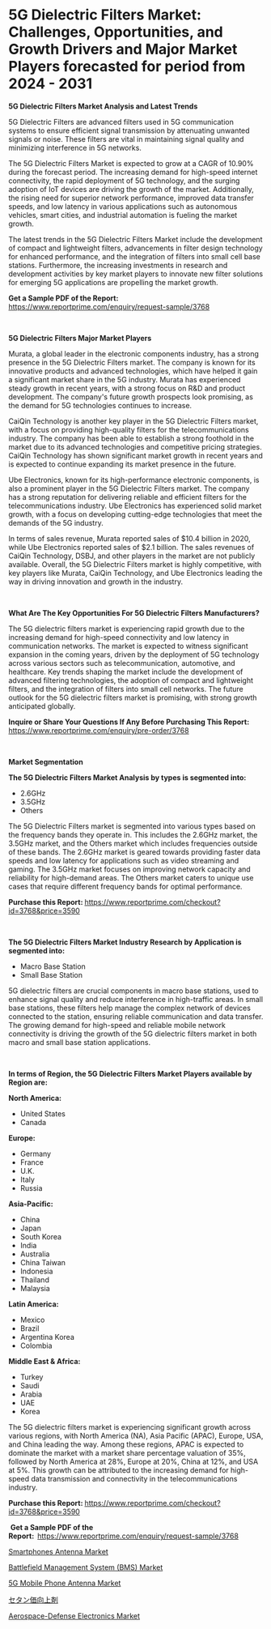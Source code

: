 <p><h1>5G Dielectric Filters Market: Challenges, Opportunities, and Growth Drivers and Major Market Players forecasted for period from 2024 - 2031</h1></p><p><strong>5G Dielectric Filters Market Analysis and Latest Trends</strong></p>
<p><p>5G Dielectric Filters are advanced filters used in 5G communication systems to ensure efficient signal transmission by attenuating unwanted signals or noise. These filters are vital in maintaining signal quality and minimizing interference in 5G networks.</p><p>The 5G Dielectric Filters Market is expected to grow at a CAGR of 10.90% during the forecast period. The increasing demand for high-speed internet connectivity, the rapid deployment of 5G technology, and the surging adoption of IoT devices are driving the growth of the market. Additionally, the rising need for superior network performance, improved data transfer speeds, and low latency in various applications such as autonomous vehicles, smart cities, and industrial automation is fueling the market growth.</p><p>The latest trends in the 5G Dielectric Filters Market include the development of compact and lightweight filters, advancements in filter design technology for enhanced performance, and the integration of filters into small cell base stations. Furthermore, the increasing investments in research and development activities by key market players to innovate new filter solutions for emerging 5G applications are propelling the market growth.</p></p>
<p><strong>Get a Sample PDF of the Report:&nbsp;</strong> <a href="https://www.reportprime.com/enquiry/request-sample/3768">https://www.reportprime.com/enquiry/request-sample/3768</a></p>
<p>&nbsp;</p>
<p><strong>5G Dielectric Filters Major Market Players</strong></p>
<p><p>Murata, a global leader in the electronic components industry, has a strong presence in the 5G Dielectric Filters market. The company is known for its innovative products and advanced technologies, which have helped it gain a significant market share in the 5G industry. Murata has experienced steady growth in recent years, with a strong focus on R&D and product development. The company's future growth prospects look promising, as the demand for 5G technologies continues to increase.</p><p>CaiQin Technology is another key player in the 5G Dielectric Filters market, with a focus on providing high-quality filters for the telecommunications industry. The company has been able to establish a strong foothold in the market due to its advanced technologies and competitive pricing strategies. CaiQin Technology has shown significant market growth in recent years and is expected to continue expanding its market presence in the future.</p><p>Ube Electronics, known for its high-performance electronic components, is also a prominent player in the 5G Dielectric Filters market. The company has a strong reputation for delivering reliable and efficient filters for the telecommunications industry. Ube Electronics has experienced solid market growth, with a focus on developing cutting-edge technologies that meet the demands of the 5G industry.</p><p>In terms of sales revenue, Murata reported sales of $10.4 billion in 2020, while Ube Electronics reported sales of $2.1 billion. The sales revenues of CaiQin Technology, DSBJ, and other players in the market are not publicly available. Overall, the 5G Dielectric Filters market is highly competitive, with key players like Murata, CaiQin Technology, and Ube Electronics leading the way in driving innovation and growth in the industry.</p></p>
<p>&nbsp;</p>
<p><strong>What Are The Key Opportunities For 5G Dielectric Filters Manufacturers?</strong></p>
<p><p>The 5G dielectric filters market is experiencing rapid growth due to the increasing demand for high-speed connectivity and low latency in communication networks. The market is expected to witness significant expansion in the coming years, driven by the deployment of 5G technology across various sectors such as telecommunication, automotive, and healthcare. Key trends shaping the market include the development of advanced filtering technologies, the adoption of compact and lightweight filters, and the integration of filters into small cell networks. The future outlook for the 5G dielectric filters market is promising, with strong growth anticipated globally.</p></p>
<p><strong>Inquire or Share Your Questions If Any Before Purchasing This Report:</strong> <a href="https://www.reportprime.com/enquiry/pre-order/3768">https://www.reportprime.com/enquiry/pre-order/3768</a></p>
<p>&nbsp;</p>
<p><strong>Market Segmentation</strong></p>
<p><strong>The 5G Dielectric Filters Market Analysis by types is segmented into:</strong></p>
<p><ul><li>2.6GHz</li><li>3.5GHz</li><li>Others</li></ul></p>
<p><p>The 5G Dielectric Filters market is segmented into various types based on the frequency bands they operate in. This includes the 2.6GHz market, the 3.5GHz market, and the Others market which includes frequencies outside of these bands. The 2.6GHz market is geared towards providing faster data speeds and low latency for applications such as video streaming and gaming. The 3.5GHz market focuses on improving network capacity and reliability for high-demand areas. The Others market caters to unique use cases that require different frequency bands for optimal performance.</p></p>
<p><strong>Purchase this Report:&nbsp;</strong><a href="https://www.reportprime.com/checkout?id=3768&price=3590">https://www.reportprime.com/checkout?id=3768&price=3590</a></p>
<p>&nbsp;</p>
<p><strong>The 5G Dielectric Filters Market Industry Research by Application is segmented into:</strong></p>
<p><ul><li>Macro Base Station</li><li>Small Base Station</li></ul></p>
<p><p>5G dielectric filters are crucial components in macro base stations, used to enhance signal quality and reduce interference in high-traffic areas. In small base stations, these filters help manage the complex network of devices connected to the station, ensuring reliable communication and data transfer. The growing demand for high-speed and reliable mobile network connectivity is driving the growth of the 5G dielectric filters market in both macro and small base station applications.</p></p>
<p>&nbsp;</p>
<p><strong>In terms of Region, the 5G Dielectric Filters Market Players available by Region are:</strong></p>
<p>
    <p> <strong> North America: </strong>
        <ul>
            <li>United States</li>
            <li>Canada</li>
        </ul>
        </p> 
    <p> <strong> Europe: </strong>
        <ul>
            <li>Germany</li>
            <li>France</li>
            <li>U.K.</li>
            <li>Italy</li>
            <li>Russia</li>
        </ul>
        </p> 
    <p> <strong> Asia-Pacific: </strong>
        <ul>
            <li>China</li>
            <li>Japan</li>
            <li>South Korea</li>
            <li>India</li>
            <li>Australia</li>
            <li>China Taiwan</li>
            <li>Indonesia</li>
            <li>Thailand</li>
            <li>Malaysia</li>
        </ul>
        </p> 
    <p> <strong> Latin America: </strong>
        <ul>
            <li>Mexico</li>
            <li>Brazil</li>
            <li>Argentina Korea</li>
            <li>Colombia</li>
        </ul>
        </p> 
    <p> <strong> Middle East & Africa: </strong>
        <ul>
            <li>Turkey</li>
            <li>Saudi</li>
            <li>Arabia</li>
            <li>UAE</li>
            <li>Korea</li>
        </ul>
    </p>
    </p>
<p><p>The 5G dielectric filters market is experiencing significant growth across various regions, with North America (NA), Asia Pacific (APAC), Europe, USA, and China leading the way. Among these regions, APAC is expected to dominate the market with a market share percentage valuation of 35%, followed by North America at 28%, Europe at 20%, China at 12%, and USA at 5%. This growth can be attributed to the increasing demand for high-speed data transmission and connectivity in the telecommunications industry.</p></p>
<p><strong>Purchase this Report: </strong><a href="https://www.reportprime.com/checkout?id=3768&price=3590">https://www.reportprime.com/checkout?id=3768&price=3590</a></p>
<p>&nbsp;<strong>Get a Sample PDF of the Report:&nbsp;&nbsp;</strong><a href="https://www.reportprime.com/enquiry/request-sample/3768">https://www.reportprime.com/enquiry/request-sample/3768</a></p>
<p><strong></strong></p>
<p><p><a href="https://github.com/brentleyjimmiealvaradoz4l1rea/Market-Research-Report-List-1/blob/main/smartphones-antenna-market.md">Smartphones Antenna Market</a></p><p><a href="https://issuu.com/reportprime-2/docs/battlefield-management-system-bms-market-size-2030">Battlefield Management System (BMS) Market</a></p><p><a href="https://github.com/eeaveuhhh/Market-Research-Report-List-2/blob/main/5g-mobile-phone-antenna-market.md">5G Mobile Phone Antenna Market</a></p><p><a href="https://github.com/vlcostes/Market-Research-Report-List-1/blob/main/299674114660.md">セタン価向上剤</a></p><p><a href="https://issuu.com/reportprime-2/docs/aerospace-defense-electronics-market-size-2030.ppt">Aerospace-Defense Electronics Market</a></p></p>